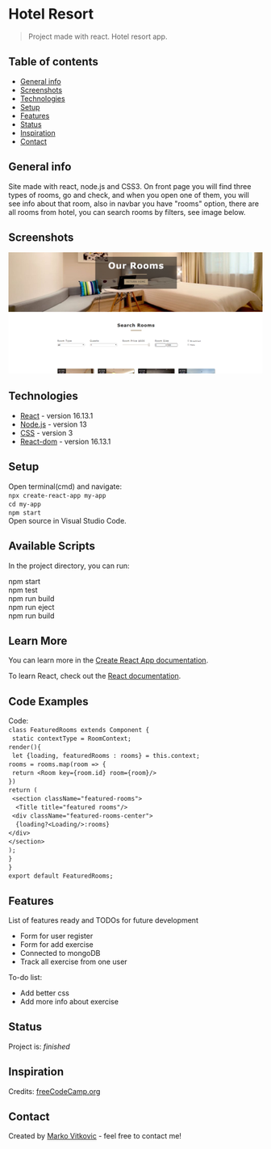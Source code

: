 # Hotel Resort
> Project made with react. Hotel resort app. 

## Table of contents
* [General info](#general-info)
* [Screenshots](#screenshots)
* [Technologies](#technologies)
* [Setup](#setup)
* [Features](#features)
* [Status](#status)
* [Inspiration](#inspiration)
* [Contact](#contact)

## General info
Site made with react, node.js and CSS3. On front page you will find three types of rooms, go and check, and when you open one of them, 
you will see info about that room, also in navbar you have "rooms" option, there are all rooms from hotel, you can search rooms by 
filters, see image below.

## Screenshots
![](https://github.com/MarkoVitkovic/react-hotelResort/blob/master/rooms.png)

## Technologies
* [React](https://reactjs.org/docs/getting-started.html) - version 16.13.1
* [Node.js](https://nodejs.org/en/docs/) - version 13
* [CSS](https://devdocs.io/css/) - version 3
* [React-dom](https://github.com/facebook/react) - version 16.13.1


## Setup
Open terminal(cmd) and navigate:</br>
`npx create-react-app my-app`</br>
`cd my-app`</br>
`npm start`</br>
Open source in Visual Studio Code.

## Available Scripts

In the project directory, you can run:

npm start</br>
npm test</br>
npm run build</br>
npm run eject</br>
npm run build

## Learn More

You can learn more in the [Create React App documentation](https://facebook.github.io/create-react-app/docs/getting-started).

To learn React, check out the [React documentation](https://reactjs.org/).

## Code Examples
Code:</br>
`class FeaturedRooms extends Component {`</br>
 ` static contextType = RoomContext;`</br>
`render(){`</br>
 ` let {loading, featuredRooms : rooms} = this.context;`</br>
 `rooms = rooms.map(room => {`</br>
  ` return <Room key={room.id} room={room}/>`</br>
 `})`</br>
  `return (`</br>
   ` <section className="featured-rooms">`</br>
    `  <Title title="featured rooms"/>`</br>
     ` <div className="featured-rooms-center">`</br>
      `  {loading?<Loading/>:rooms}`</br>
      `</div>`</br>
     `</section>`</br>
  `);`</br>
`}`</br>
`}`</br>
`export default FeaturedRooms;`</br>

## Features
List of features ready and TODOs for future development
* Form for user register
* Form for add exercise
* Connected to mongoDB
* Track all exercise from one user

To-do list:
* Add better css
* Add more info about exercise

## Status
Project is: _finished_

## Inspiration
Credits: [freeCodeCamp.org](https://www.youtube.com/channel/UC8butISFwT-Wl7EV0hUK0BQ)

## Contact
Created by [Marko Vitkovic](https://github.com/MarkoVitkovic) - feel free to contact me!
